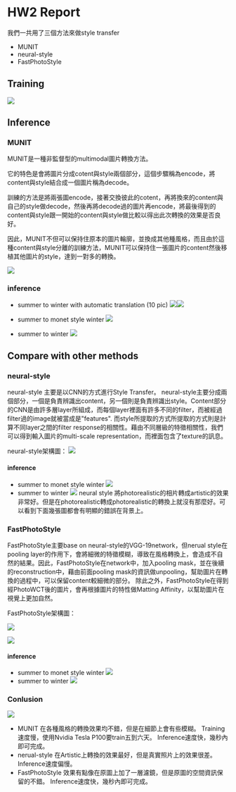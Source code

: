 # HW2 Report
我們一共用了三個方法來做style transfer
- MUNIT
- neural-style
- FastPhotoStyle
## Training
![](https://i.imgur.com/fOoFXnv.jpg)
## Inference
### MUNIT
MUNIT是一種非監督型的multimodal圖片轉換方法。

它的特色是會將圖片分成cotent與style兩個部分，這個步驟稱為encode，將content與style結合成一個圖片稱為decode。

訓練的方法是將兩張圖encode，接著交換彼此的cotent，再將換來的content與自己的style做decode，然後再將decode過的圖片再encode，將最後得到的content與style跟一開始的content與style做比較以得出此次轉換的效果是否良好。

因此，MUNIT不但可以保持住原本的圖片輪廓，並換成其他種風格，而且由於這種content與style分離的訓練方法，MUNIT可以保持住一張圖片的content然後移植其他圖片的style，達到一對多的轉換。

![](https://i.imgur.com/hm0XdjL.jpg)

### inference
- summer to  winter with automatic translation (10 pic)
![](https://i.imgur.com/w9QUCsQ.jpg)![](https://i.imgur.com/PUzhkAQ.gif)

- summer to monet style winter
![](https://i.imgur.com/KSDCHWr.jpg)
- summer to winter
![](https://i.imgur.com/MBpJO2V.jpg)

## Compare with other methods

### neural-style
neural-style 主要是以CNN的方式進行Style Transfer。
neural-style主要分成兩個部分，一個是負責辨識出content，另一個則是負責辨識出style。Content部分的CNN是由許多層layer所組成，而每個layer裡面有許多不同的filter，而被經過filter過的image就被當成是"features".
而style所提取的方式所提取的方式則是計算不同layer之間的filter response的相關性。藉由不同層級的特徵相關性，我們可以得到輸入圖片的multi-scale representation，而裡面包含了texture的訊息。

neural-style架構圖：
![](https://i.imgur.com/SXjdZOw.png)
#### inference
- summer to monet style winter
![](https://i.imgur.com/iIill4W.jpg)
- summer to winter
![](https://i.imgur.com/RN2la2U.jpg)
neural style 將photorealistic的相片轉成artistic的效果非常好。但是在photorealistic轉成photorealistic的轉換上就沒有那麼好。可以看到下面幾張圖都會有明顯的錯誤在背景上。

### FastPhotoStyle
FastPhotoStyle主要base on neural-style的VGG-19network，但nerual style在pooling layer的作用下，會將細微的特徵模糊，導致在風格轉換上，會造成不自然的結果。因此，FastPhotoStyle在network中，加入pooling mask，並在後續的reconstruction中，藉由前面pooling mask的資訊做unpooling，幫助圖片在轉換的過程中，可以保留content較細微的部分。
除此之外，FastPhotoStyle在得到經PhotoWCT後的圖片，會再根據圖片的特性做Matting Affinity，以幫助圖片在視覺上更加自然。

FastPhotoStyle架構圖：

![](https://i.imgur.com/GAkh9Yc.png)

![](https://i.imgur.com/iBWcotz.png)
#### inference
- summer to monet style winter
![](https://i.imgur.com/XMZ0K3g.jpg)
- summer to winter
![](https://i.imgur.com/qdTAZZc.jpg)
### Conlusion
![](https://i.imgur.com/NQDtpyS.png)
- MUNIT
在各種風格的轉換效果均不錯，但是在細節上會有些模糊。
Training速度慢，使用Nvidia Tesla P100要train五到六天。
Inference速度快，幾秒內即可完成。
- nerual-style
在Artistic上轉換的效果最好，但是真實照片上的效果很差。
Inference速度偏慢。
- FastPhotoStyle
效果有點像在原圖上加了一層濾鏡，但是原圖的空間資訊保留的不錯。
Inference速度快，幾秒內即可完成。
